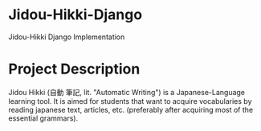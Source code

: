 # Jidou-Hikki-Django
Jidou-Hikki Django Implementation

# Project Description
Jidou Hikki (自動 筆記, lit. "Automatic Writing") is a Japanese-Language learning tool.
It is aimed for students that want to acquire vocabularies by reading japanese text, articles, etc. (preferably after acquiring most of the essential grammars).

